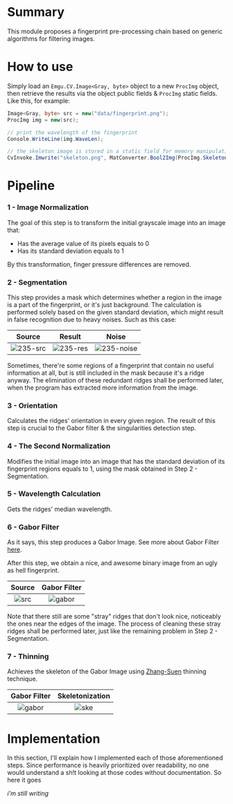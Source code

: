
# Summary

This module proposes a fingerprint pre-processing chain based on generic algorithms for filtering images.

# How to use

Simply load an `Emgu.CV.Image<Gray, byte>` object to a new `ProcImg` object, then retrieve the results via the object public fields & `ProcImg` static fields. Like this, for example:

```C#
Image<Gray, byte> src = new("data/fingerprint.png");
ProcImg img = new(src);

// print the wavelength of the fingerprint
Console.WriteLine(img.WaveLen);

// the skeleton image is stored in a static field for memory manipulation reasons
CvInvoke.Imwrite("skeleton.png", MatConverter.Bool2Img(ProcImg.SkeletonMat));
```

# Pipeline

### 1 - Image Normalization

The goal of this step is to transform the initial grayscale image into an image that:

- Has the average value of its pixels equals to 0
- Has its standard deviation equals to 1

By this transformation, finger pressure differences are removed.

### 2 - Segmentation

This step provides a mask which determines whether a region in the image is a part of the fingerprint, or it's just background. The calculation is performed solely based on the given standard deviation, which might result in false recognition due to heavy noises. Such as this case:

Source                     | Result                    | Noise                     |
:-------------------------:|:-------------------------:|:-------------------------:|
![235-src](https://user-images.githubusercontent.com/58514512/211996283-66d5f78e-625f-4a78-bb33-11946da40cde.png) | ![235-res](https://user-images.githubusercontent.com/58514512/211996302-8fdc35be-3be1-4a96-a922-a41be72bf799.png) | ![235-noise](https://user-images.githubusercontent.com/58514512/211996651-bc09f6e3-871e-4586-a36b-f07cd234edc9.png) |

Sometimes, there're some regions of a fingerprint that contain no useful information at all, but is still included in the mask because it's a ridge anyway. The elimination of these redundant ridges shall be performed later, when the program has extracted more information from the image.

### 3 - Orientation

Calculates the ridges' orientation in every given region. The result of this step is crucial to the Gabor filter & the singularities detection step.

### 4 - The Second Normalization

Modifies the initial image into an image that has the standard deviation of its fingerprint regions equals to 1, using the mask obtained in Step 2 - Segmentation.

### 5 - Wavelength Calculation

Gets the ridges' median wavelength.

### 6 - Gabor Filter

As it says, this step produces a Gabor Image. See more about Gabor Filter [here](https://en.wikipedia.org/wiki/Gabor_filter).

After this step, we obtain a nice, and awesome binary image from an ugly as hell fingerprint.

Source                     | Gabor Filter              |
:-------------------------:|:-------------------------:|
![src](https://user-images.githubusercontent.com/58514512/211999043-329071a6-83e8-4324-95d1-d9fc8771432e.png) | ![gabor](https://user-images.githubusercontent.com/58514512/211999052-5f6a2f93-b5d8-4635-ae11-c0f1334af470.png)

Note that there still are some "stray" ridges that don't look nice, noticeably the ones near the edges of the image. The process of cleaning these stray ridges shall be performed later, just like the remaining problem in Step 2 - Segmentation.

### 7 - Thinning

Achieves the skeleton of the Gabor Image using [Zhang-Suen](https://rosettacode.org/wiki/Zhang-Suen_thinning_algorithm) thinning technique.

Gabor Filter                | Skeletonization            |
:-------------------------: | :-------------------------:|
![gabor](https://user-images.githubusercontent.com/58514512/211828957-6936eb4a-ebd0-4517-99d3-c6552e7707b3.png) | ![ske](https://user-images.githubusercontent.com/58514512/211829002-0b2057ed-cef8-41ff-93a3-2526128071ed.png)

# Implementation

In this section, I'll explain how I implemented each of those aforementioned steps. Since performance is heavily prioritized over readability, no one would understand a sh!t looking at those codes without documentation. So here it goes

*i'm still writing*
